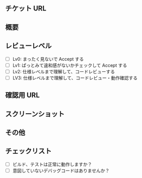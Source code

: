 ## チケット URL

<!-- 該当するチケットがあれば記載 -->

## 概要

<!-- 変更内容の概要を記載 -->
<!-- 実装内容、背景、実装方法 -->

## レビューレベル

<!--必要なレビューの度合いにチェックマークを入れること -->

- [ ] Lv0: まったく見ないで Accept する
- [ ] Lv1: ぱっとみて違和感がないかチェックして Accept する
- [ ] Lv2: 仕様レベルまで理解して、コードレビューする
- [ ] LV3: 仕様レベルまで理解して、コードレビュー・動作確認する

## 確認用 URL

<!-- ローカルのURLや遷移方法などを記載 -->

## スクリーンショット

<!-- UIに変更差分があれば、スクショを添付 -->
<!-- 変更前、後両方添付するのが望ましい -->

## その他

<!-- 参考情報、共有したいことなどあれば、記載 -->

## チェックリスト

- [ ] ビルド、テストは正常に動作しますか？
- [ ] 意図していないデバッグコードはありませんか？
